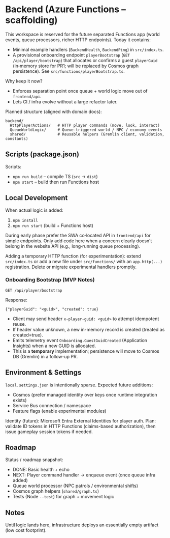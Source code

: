 # Backend (Azure Functions – scaffolding)

This workspace is reserved for the future separated Functions app (world events, queue processors, richer HTTP endpoints). Today it contains:

- Minimal example handlers (`BackendHealth`, `BackendPing`) in `src/index.ts`.
- A provisional onboarding endpoint `playerBootstrap` (`GET /api/player/bootstrap`) that allocates or confirms a guest `playerGuid` (in‑memory store for PR1; will be replaced by Cosmos graph persistence). See `src/functions/playerBootstrap.ts`.

Why keep it now?

- Enforces separation point once queue + world logic move out of `frontend/api`.
- Lets CI / infra evolve without a large refactor later.

Planned structure (aligned with domain docs):

```
backend/
  HttpPlayerActions/   # HTTP player commands (move, look, interact)
  QueueWorldLogic/     # Queue-triggered world / NPC / economy events
  shared/              # Reusable helpers (Gremlin client, validation, constants)
```

## Scripts (package.json)

Scripts:

- `npm run build` – compile TS (`src` -> `dist`)
- `npm start` – build then run Functions host

## Local Development

When actual logic is added:

1. `npm install`
2. `npm run start` (build + Functions host)

During early phase prefer the SWA co‑located API in `frontend/api` for simple endpoints. Only add code here when a concern clearly doesn’t belong in the website API (e.g., long‑running queue processing).

Adding a temporary HTTP function (for experimentation): extend `src/index.ts` or add a new file under `src/functions/` with an `app.http(...)` registration. Delete or migrate experimental handlers promptly.

### Onboarding Bootstrap (MVP Notes)

`GET /api/player/bootstrap`

Response:

```jsonc
{"playerGuid": "<guid>", "created": true}
```

- Client may send header `x-player-guid: <guid>` to attempt idempotent reuse.
- If header value unknown, a new in-memory record is created (treated as created=true).
- Emits telemetry event `Onboarding.GuestGuidCreated` (Application Insights) when a new GUID is allocated.
- This is a **temporary** implementation; persistence will move to Cosmos DB (Gremlin) in a follow-up PR.

## Environment & Settings

`local.settings.json` is intentionally sparse. Expected future additions:

- Cosmos (prefer managed identity over keys once runtime integration exists)
- Service Bus connection / namespace
- Feature flags (enable experimental modules)

Identity (future): Microsoft Entra External Identities for player auth. Plan: validate ID tokens in HTTP Functions (claims-based authorization), then issue gameplay session tokens if needed.

## Roadmap

Status / roadmap snapshot:

- DONE: Basic health + echo
- NEXT: Player command handler → enqueue event (once queue infra added)
- Queue world processor (NPC patrols / environmental shifts)
- Cosmos graph helpers (`shared/graph.ts`)
- Tests (Node `--test`) for graph + movement logic

## Notes

Until logic lands here, infrastructure deploys an essentially empty artifact (low cost footprint).
